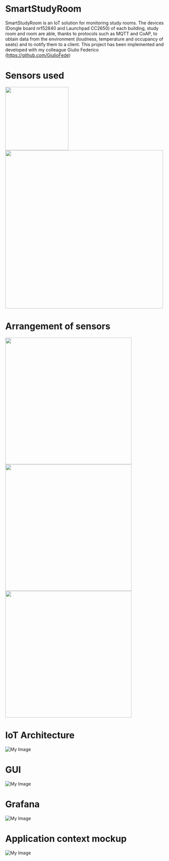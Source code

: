 # SmartStudyRoom
SmartStudyRoom is an IoT solution for monitoring study rooms. The devices (Dongle board nrf52840 and Launchpad CC2650) of each building, study room and room are able, thanks to protocols such as MQTT and CoAP, to obtain data from the environment (loudness, temperature and occupancy of seats) and to notify them to a client. This project has been implemented and developed with my colleague Giulio Federico (https://github.com/GiulioFede)

# Sensors used

<p float="center">
  <img src="documentation/images/dongle.png" width="200" />
  <img src="documentation/images/launchpad.png" width="500" /> 
</p>

# Arrangement of sensors

<p float="left">
  <img src="documentation/images/img1.jpg" width="400" />
  <img src="documentation/images/img2.jpg" width="400" /> 
  <img src="documentation/images/img3.jpg" width="400" />
</p>

# IoT Architecture

![My Image](documentation/images/architecture.png)

# GUI

![My Image](documentation/images/gui.PNG)

# Grafana

![My Image](documentation/images/grafana.png)

# Application context mockup

![My Image](documentation/images/context.jpg)
